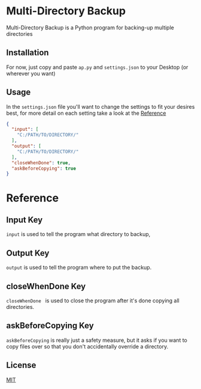 # Multi-Directory Backup

Multi-Directory Backup is a Python program for backing-up multiple directories

## Installation

For now, just copy and paste `ap.py` and `settings.json` to your Desktop (or wherever you want)

## Usage

In the `settings.json` file you'll want to change the settings to fit your desires best, for more detail on each setting take a look at the [Reference](#reference)

```json
{
  "input": [
    "C:/PATH/TO/DIRECTORY/"
  ],
  "output": [
    "C:/PATH/TO/DIRECTORY/"
  ],
  "closeWhenDone": true,
  "askBeforeCopying": true
}
```

# Reference

## Input Key
`input` is used to tell the program what directory to backup,

## Output Key
`output` is used to tell the program where to put the backup.

## closeWhenDone Key
`closeWhenDone ` is used to close the program after it's done copying all directories.

## askBeforeCopying Key
`askBeforeCopying` is really just a safety measure, but it asks if you want to copy files over so that you don't accidentally override a directory.


## License
[MIT](https://choosealicense.com/licenses/mit/)
